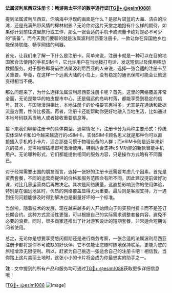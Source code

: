 **法属波利尼西亚注册卡：畅游南太平洋的数字通行证[[TG💪+ @esim1088](https://t.me/s/esim1088)]**

提到法属波利尼西亚，你脑海中浮现的画面是什么？是那片碧蓝的大海、洁白的沙滩，还是充满热带风情的椰林树影？无论你对这片天堂之地抱有什么样的期待，如果你计划前往这里旅行或工作，那么一张合适的手机卡或流量卡绝对是必不可少的“装备”。而今天我们要聊的就是法属波利尼西亚注册卡，一款让你在异国他乡也能保持联络、畅享网络的利器。

首先，让我们来了解一下什么是注册卡。简单来说，注册卡就是一种可以在目的地国家合法使用的手机SIM卡，它允许用户在当地拨打电话、发送短信以及使用移动数据服务。对于那些即将前往法属波利尼西亚的人来说，选择一张合适的注册卡至关重要。毕竟，在这样一个远离大陆的小岛上，没有稳定的通讯保障可能会让旅途变得相当不便。

那么问题来了，为什么选择法属波利尼西亚注册卡呢？首先，这里的网络覆盖非常全面，无论是繁华的帕皮提市中心，还是偏远的岛屿村落，都能享受到稳定的信号。其次，与国际漫游相比，本地注册卡的价格要实惠得多，尤其是在通话和数据流量方面，性价比极高。再者，注册卡还能帮助你更好地融入当地生活，比如通过本地号码联系当地人或者接收重要信息等。

接下来我们聊聊注册卡的具体类型。通常情况下，注册卡分为两种主要形式：传统实体SIM卡和如今越来越流行的eSIM卡。实体SIM卡顾名思义就是那种你可以直接插入手机的小卡片，适合那些习惯于物理设备的人群；而eSIM卡则是近年来新兴的技术，无需物理插槽即可激活使用，特别适合支持eSIM功能的新款智能手机用户。无论哪种形式，它们都能提供相同的服务内容，只是操作方式略有不同而已。

对于经常需要出国的朋友而言，选择一张好的注册卡还需要考虑几个因素。首先是资费套餐，不同的运营商提供的价格和服务范围会有所不同，因此建议提前做好功课，对比几家运营商后再做决定。其次是网络质量，这直接影响到你的使用体验，特别是在偏远地区时，优质的网络覆盖显得尤为重要。最后则是客服支持，万一遇到任何问题能够及时得到解决也是衡量好坏的一个标准。

当然啦，随着技术的发展，现在越来越多的人开始倾向于购买预付费卡而不是签订长期合约。这种方式灵活性更强，可以根据自己的实际需求调整套餐内容，避免不必要的浪费。同时，很多商家还推出了针对游客设计的短期套餐，非常适合短期访问者使用。

总之，无论你是想要享受悠闲假期还是进行商务考察，一张合适的法属波利尼西亚注册卡都将是你不可或缺的好伙伴。它不仅能让您随时随地保持联系，更能为您的旅程增添无限便利。所以，赶紧为自己挑选一张适合自己的注册卡吧！相信我，当你踏上这片美丽土地时，这张小小的卡片将会成为你最忠实的助手之一。

**注**：文中提到的所有产品和服务均可通过[TG💪+ @esim1088](https://t.me/s/esim1088)获取更多详细信息哦！

[[TG💪+ @esim1088](https://t.me/s/esim1088) ![Image](https://i.postimg.cc/4NQfJmqS/Snipaste-2025-05-13-00-14-12.png)]